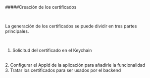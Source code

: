 #####Creación de los certificados

<br />

La generación de los certificados se puede dividir en tres partes principales.

<br />

1. Solicitud del certificado en el Keychain

<br />
2. Configurar el AppId de la aplicación para añadirle la funcionalidad

<br />
3. Tratar los certificados para ser usados por el backend
